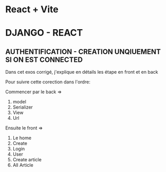 # React + Vite

<!-- This template provides a minimal setup to get React working in Vite with HMR and some ESLint rules.

Currently, two official plugins are available:

- [@vitejs/plugin-react](https://github.com/vitejs/vite-plugin-react/blob/main/packages/plugin-react/README.md) uses [Babel](https://babeljs.io/) for Fast Refresh
- [@vitejs/plugin-react-swc](https://github.com/vitejs/vite-plugin-react-swc) uses [SWC](https://swc.rs/) for Fast Refresh -->

# DJANGO - REACT 
## AUTHENTIFICATION - CREATION UNQIUEMENT SI ON EST CONNECTED

Dans cet exos corrigé, j'explique en détails les étape en front et en back

Pour suivre cette corection dans l'ordre:

Commencer par le back =>

1) model
2) Serializer
3) View
4) Url

Ensuite le front =>

1) Le home
2) Create
3) Login
4) User
5) Create article
6) All Article